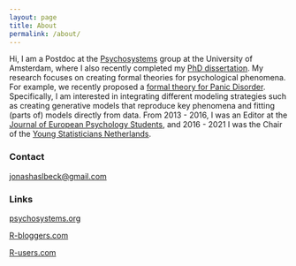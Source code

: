 ```yaml
---
layout: page
title: About
permalink: /about/
---
```


Hi, I am a Postdoc at the [Psychosystems](http://psychosystems.org) group at the University of Amsterdam, where I also recently completed my [PhD dissertation](https://dare.uva.nl/search?identifier=878fd1a0-2932-4114-9950-d783abfbbd10). My research focuses on creating formal theories for psychological phenomena. For example, we recently proposed a [formal theory for Panic Disorder](https://psyarxiv.com/km37w/). Specifically, I am interested in integrating different modeling strategies such as creating generative models that reproduce key phenomena and fitting (parts of) models directly from data. From 2013 - 2016, I was an Editor at the [Journal of European Psychology Students](http://jeps.efpsa.org), and 2016 - 2021 I was the Chair of the [Young Statisticians Netherlands](http://youngstatisticians.nl).


### Contact

jonashaslbeck@gmail.com


### Links

[psychosystems.org](http://psychosystems.org)

[R-bloggers.com](http://www.r-bloggers.com/)

[R-users.com](http://www.r-users.com/)